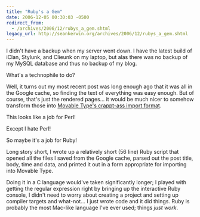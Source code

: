 ```yaml
---
title: "Ruby's a Gem"
date: 2006-12-05 00:30:03 -0500
redirect_from:
  - /archives/2006/12/rubys_a_gem.shtml
legacy_url: http://seankerwin.org/archives/2006/12/rubys_a_gem.shtml
---
```

I didn't have a backup when my server went down. I have the latest build of iClan, Stylunk, and Clieunk on my laptop, but alas there was no backup of my MySQL database and thus no backup of my blog.  

What's a technophile to do?  

Well, it turns out my most recent post was long enough ago that it was all in the Google cache, so finding the text of everything was easy enough. But of course, that's just the rendered pages... it would be much nicer to somehow transform those into [Movable Type's crappt-ass import format](http://www.sixapart.com/movabletype/docs/mtimport).  

This looks like a job for Perl!  

Except I hate Perl!  

So maybe it's a job for Ruby!  

Long story short, I wrote up a relatively short (56 line) Ruby script that opened all the files I saved from the Google cache, parsed out the post title, body, time and data, and printed it out in a form appropriate for importing into Movable Type.  

Doing it in a C language would've taken significantly longer; I played with getting the regular expression right by bringing up the interactive Ruby console, I didn't need to worry about creating a project and setting up compiler targets and what-not... I just wrote code and it did things. Ruby is probably the most Mac-like language I've ever used; things _just work_.
